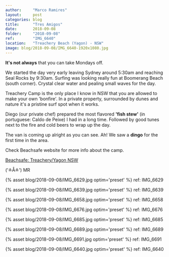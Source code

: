 ```yaml
---
author:     "Marco Ramires"
layout:     post
categories: blog
title:      "Tres Amigos"
date:       2018-09-08
folder:     "2018-09-08"
ref:        "IMG_6640"
location:   "Treachery Beach (Yagon) - NSW"
image: blog/2018-09-08/IMG_6640-1920x1080.jpg
---
```


**It's not always** that you can take Mondays off.

We started the day very early leaving Sydney around 5:30am and reaching Seal Rocks by 9:30am. Surfing was looking really fun at Boomerang Beach (south corner). Crystal clear water and pealing small waves for the day.

Treachery Camp is the only place I know in NSW that you are allowed to make your own 'bonfire'. In a private property, surrounded by dunes and nature it's a pristine surf spot when it works.

Diego (our private chef) prepared the most flavored **'fish stew'** (in portuguese: Caldo de Peixe) I had in a long time. Followed by good tunes next to the fire and cold beers to wrap up the day.

The van is coming up alright as you can see. Ah! We saw a **dingo** for the first time in the area.

Check Beachsafe website for more info about the camp.

[Beachsafe: Treachery/Yagon NSW](https://beachsafe.org.au/beach/nsw/great-lakes/seal-rocks/treachery-yagon)

('≗Å≗') MR

{% asset blog/2018-09-08/IMG_6629.jpg optim='preset' %}
ref: IMG_6629

{% asset blog/2018-09-08/IMG_6639.jpg optim='preset' %}
ref: IMG_6639

{% asset blog/2018-09-08/IMG_6658.jpg optim='preset' %}
ref: IMG_6658

{% asset blog/2018-09-08/IMG_6676.jpg optim='preset' %}
ref: IMG_6676

{% asset blog/2018-09-08/IMG_6685.jpg optim='preset' %}
ref: IMG_6685

{% asset blog/2018-09-08/IMG_6689.jpg optim='preset' %}
ref: IMG_6689

{% asset blog/2018-09-08/IMG_6691.jpg optim='preset' %}
ref: IMG_6691

{% asset blog/2018-09-08/IMG_6640.jpg optim='preset' %}
ref: IMG_6640

